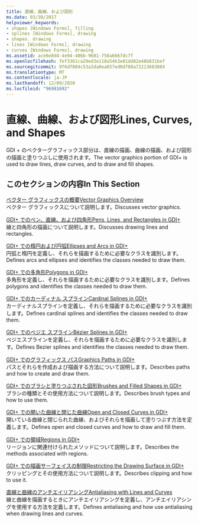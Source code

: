 ```yaml
---
title: 直線、曲線、および図形
ms.date: 03/30/2017
helpviewer_keywords:
- shapes [Windows Forms], filling
- splines [Windows Forms], drawing
- shapes. drawing
- lines [Windows Forms], drawing
- curves [Windows Forms], drawing
ms.assetid: ace6e8d4-4e94-486b-9681-758a6667dc7f
ms.openlocfilehash: fef3361ca29ed3e118a54b3e81dd82e48b831bef
ms.sourcegitcommit: 9f6df084c53a3da0ea657ed0d708a72213683084
ms.translationtype: MT
ms.contentlocale: ja-JP
ms.lasthandoff: 12/09/2020
ms.locfileid: "96981692"
---
```

# <a name="lines-curves-and-shapes"></a><span data-ttu-id="92f24-102">直線、曲線、および図形</span><span class="sxs-lookup"><span data-stu-id="92f24-102">Lines, Curves, and Shapes</span></span>
<span data-ttu-id="92f24-103">GDI + のベクターグラフィックス部分は、直線の描画、曲線の描画、および図形の描画と塗りつぶしに使用されます。</span><span class="sxs-lookup"><span data-stu-id="92f24-103">The vector graphics portion of GDI+ is used to draw lines, draw curves, and to draw and fill shapes.</span></span>  
  
## <a name="in-this-section"></a><span data-ttu-id="92f24-104">このセクションの内容</span><span class="sxs-lookup"><span data-stu-id="92f24-104">In This Section</span></span>  
 [<span data-ttu-id="92f24-105">ベクター グラフィックスの概要</span><span class="sxs-lookup"><span data-stu-id="92f24-105">Vector Graphics Overview</span></span>](vector-graphics-overview.md)  
 <span data-ttu-id="92f24-106">ベクター グラフィックスについて説明します。</span><span class="sxs-lookup"><span data-stu-id="92f24-106">Discusses vector graphics.</span></span>  
  
 [<span data-ttu-id="92f24-107">GDI+ でのペン、直線、および四角形</span><span class="sxs-lookup"><span data-stu-id="92f24-107">Pens, Lines, and Rectangles in GDI+</span></span>](pens-lines-and-rectangles-in-gdi.md)  
 <span data-ttu-id="92f24-108">線と四角形の描画について説明します。</span><span class="sxs-lookup"><span data-stu-id="92f24-108">Discusses drawing lines and rectangles.</span></span>  
  
 [<span data-ttu-id="92f24-109">GDI+ での楕円および円弧</span><span class="sxs-lookup"><span data-stu-id="92f24-109">Ellipses and Arcs in GDI+</span></span>](ellipses-and-arcs-in-gdi.md)  
 <span data-ttu-id="92f24-110">円弧と楕円を定義し、それらを描画するために必要なクラスを識別します。</span><span class="sxs-lookup"><span data-stu-id="92f24-110">Defines arcs and ellipses and identifies the classes needed to draw them.</span></span>  
  
 [<span data-ttu-id="92f24-111">GDI+ での多角形</span><span class="sxs-lookup"><span data-stu-id="92f24-111">Polygons in GDI+</span></span>](polygons-in-gdi.md)  
 <span data-ttu-id="92f24-112">多角形を定義し、それらを描画するために必要なクラスを識別します。</span><span class="sxs-lookup"><span data-stu-id="92f24-112">Defines polygons and identifies the classes needed to draw them.</span></span>  
  
 [<span data-ttu-id="92f24-113">GDI+ でのカーディナル スプライン</span><span class="sxs-lookup"><span data-stu-id="92f24-113">Cardinal Splines in GDI+</span></span>](cardinal-splines-in-gdi.md)  
 <span data-ttu-id="92f24-114">カーディナルスプラインを定義し、それらを描画するために必要なクラスを識別します。</span><span class="sxs-lookup"><span data-stu-id="92f24-114">Defines cardinal splines and identifies the classes needed to draw them.</span></span>  
  
 [<span data-ttu-id="92f24-115">GDI+ でのベジエ スプライン</span><span class="sxs-lookup"><span data-stu-id="92f24-115">Bézier Splines in GDI+</span></span>](bezier-splines-in-gdi.md)  
 <span data-ttu-id="92f24-116">ベジエスプラインを定義し、それらを描画するために必要なクラスを識別します。</span><span class="sxs-lookup"><span data-stu-id="92f24-116">Defines Bezier splines and identifies the classes needed to draw them.</span></span>  
  
 [<span data-ttu-id="92f24-117">GDI+ でのグラフィックス パス</span><span class="sxs-lookup"><span data-stu-id="92f24-117">Graphics Paths in GDI+</span></span>](graphics-paths-in-gdi.md)  
 <span data-ttu-id="92f24-118">パスとそれらを作成および描画する方法について説明します。</span><span class="sxs-lookup"><span data-stu-id="92f24-118">Describes paths and how to create and draw them.</span></span>  
  
 [<span data-ttu-id="92f24-119">GDI+ でのブラシと塗りつぶされた図形</span><span class="sxs-lookup"><span data-stu-id="92f24-119">Brushes and Filled Shapes in GDI+</span></span>](brushes-and-filled-shapes-in-gdi.md)  
 <span data-ttu-id="92f24-120">ブラシの種類とその使用方法について説明します。</span><span class="sxs-lookup"><span data-stu-id="92f24-120">Describes brush types and how to use them.</span></span>  
  
 [<span data-ttu-id="92f24-121">GDI+ での開いた曲線と閉じた曲線</span><span class="sxs-lookup"><span data-stu-id="92f24-121">Open and Closed Curves in GDI+</span></span>](open-and-closed-curves-in-gdi.md)  
 <span data-ttu-id="92f24-122">開いている曲線と閉じられた曲線、およびそれらを描画して塗りつぶす方法を定義します。</span><span class="sxs-lookup"><span data-stu-id="92f24-122">Defines open and closed curves and how to draw and fill them.</span></span>  
  
 [<span data-ttu-id="92f24-123">GDI+ での領域</span><span class="sxs-lookup"><span data-stu-id="92f24-123">Regions in GDI+</span></span>](regions-in-gdi.md)  
 <span data-ttu-id="92f24-124">リージョンに関連付けられたメソッドについて説明します。</span><span class="sxs-lookup"><span data-stu-id="92f24-124">Describes the methods associated with regions.</span></span>  
  
 [<span data-ttu-id="92f24-125">GDI+ での描画サーフェイスの制限</span><span class="sxs-lookup"><span data-stu-id="92f24-125">Restricting the Drawing Surface in GDI+</span></span>](restricting-the-drawing-surface-in-gdi.md)  
 <span data-ttu-id="92f24-126">クリッピングとその使用方法について説明します。</span><span class="sxs-lookup"><span data-stu-id="92f24-126">Describes clipping and how to use it.</span></span>  
  
 [<span data-ttu-id="92f24-127">直線と曲線のアンチエイリアシング</span><span class="sxs-lookup"><span data-stu-id="92f24-127">Antialiasing with Lines and Curves</span></span>](antialiasing-with-lines-and-curves.md)  
 <span data-ttu-id="92f24-128">線と曲線を描画するときにアンチエイリアシングを定義し、アンチエイリアシングを使用する方法を定義します。</span><span class="sxs-lookup"><span data-stu-id="92f24-128">Defines antialiasing and how use antialiasing when drawing lines and curves.</span></span>
